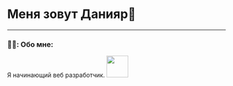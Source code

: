 
# Меня зовут Данияр👋

---


### 👨‍💻: Обо мне: 
Я начинающий веб разработчик.
<img src="https://media2.giphy.com/media/VbnUQpnihPSIgIXuZv/giphy.gif" width="50px">



